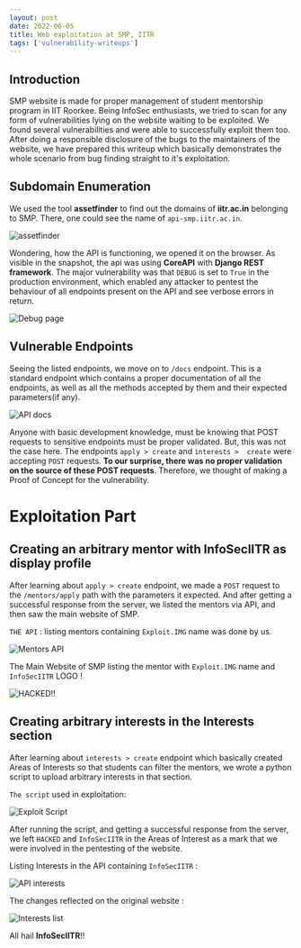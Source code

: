 ```yaml
---
layout: post
date: 2022-06-05
title: Web exploitation at SMP, IITR
tags: ['vulnerability-writeups']
---
```



## Introduction 

SMP website is made for proper management of student mentorship program in IIT Roorkee. Being InfoSec enthusiasts, we tried to scan for any form of vulnerabilities lying on the website waiting to be exploited. We found several vulnerabilities and were able to successfully exploit them too. After doing a responsible disclosure of the bugs to the maintainers of the website, we have prepared this writeup which basically demonstrates the whole scenario from bug finding straight to it's exploitation.

## Subdomain Enumeration 

We used the tool **assetfinder** to find out the domains of **iitr.ac.in** belonging to SMP. There, one could see the name of `api-smp.iitr.ac.in`. 

![assetfinder](/blogs/assets/smp-blog/assetfinder.png)

Wondering, how the API is functioning, we opened it on the browser. As visible in the snapshot, the api was using **CoreAPI** with **Django REST framework**. The major vulnerability was that `DEBUG` is set to `True` in the production environment, which enabled any attacker to pentest the behaviour of all endpoints present on the API and see verbose errors in return. 

![Debug page](/blogs/assets/smp-blog/debug.png)

## Vulnerable Endpoints

Seeing the listed endpoints, we move on to `/docs` endpoint. This is a standard endpoint which contains a proper documentation of all the endpoints, as well as all the methods accepted by them and their expected parameters(if any).

![API docs](/blogs/assets/smp-blog/api-docs.png)

Anyone with basic development knowledge, must be knowing that POST requests to sensitive endpoints must be proper validated. But, this was not the case here. The endpoints `apply > create` and `interests >  create` were accepting `POST` requests. **To our surprise, there was no proper validation on the source of these POST requests**. Therefore, we thought of making a Proof of Concept for the vulnerability.

# Exploitation Part 

## Creating an arbitrary mentor with InfoSecIITR as display profile 

After learning about `apply > create` endpoint, we made a `POST` request to the `/mentors/apply` path with the parameters it expected. And after getting a successful response from the server, we listed the mentors via API, and then saw the main website of SMP.

`THE API` : listing mentors containing `Exploit.IMG` name was done by us.

![Mentors API](/blogs/assets/smp-blog/mentors-api.png)


The Main Website of SMP listing the mentor with `Exploit.IMG` name and `InfoSecIITR` LOGO !

![HACKED!!](/blogs/assets/smp-blog/hacked.png)

## Creating arbitrary interests in the Interests section 

After learning about `interests > create` endpoint which basically created Areas of Interests so that students can filter the mentors, we wrote a python script to upload arbitrary interests in that section. 

`The script` used in exploitation:

![Exploit Script](/blogs/assets/smp-blog/carbon-theme-script.png)


After running the script, and getting a successful response from the server, we left `HACKED` and `InfoSecIITR` in the Areas of Interest as a mark that we were involved in the pentesting of the website. 

Listing Interests in the API containing `InfoSecIITR` :

![API interests](/blogs/assets/smp-blog/interests-api.png)

The changes reflected on the original website :

![Interests list](/blogs/assets/smp-blog/interests.png)

All hail **InfoSecIITR**!!
